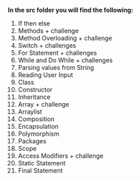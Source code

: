 
**In the src folder you will find the following:**
1. If then else
2. Methods + challenge
3. Method Overloading + challenge
4. Switch + challenges
5. For Statement + challenges
6. While and Do While + challenges
7. Parsing values from String
8. Reading User Input
9. Class
10. Constructor
11. Inheritance
12. Array + challenge
13. Arraylist
14. Composition
15. Encapsulation
16. Polymorphism
17. Packages
18. Scope
19. Access Modifiers + challenge
20. Static Statement
21. Final Statement


